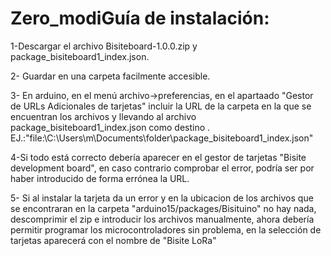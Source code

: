 # Zero_modiGuía de instalación:
1-Descargar el archivo Bisiteboard-1.0.0.zip y package_bisiteboard1_index.json.

2- Guardar en una carpeta facilmente accesible.

3- En arduino, en el menú archivo->preferencias, en el apartaado "Gestor de URLs Adicionales de tarjetas" incluir la URL de la carpeta en la que se encuentran los archivos y llevando al archivo package_bisiteboard1_index.json como destino . EJ.:"file:\\C:\Users\m\Documents\folder\package_bisiteboard1_index.json"

4-Si todo está correcto debería aparecer en el gestor de tarjetas "Bisite development board", en caso contrario comprobar el error, podría ser por haber introducido de forma errónea la URL.

5- Si al instalar la tarjeta da un error y en la ubicacion de los archivos que se encontraran en la carpeta "arduino15/packages/Bisituino" no hay nada, descomprimir el zip e introducir los archivos manualmente, ahora debería permitir programar los microcontroladores sin problema, en la selección de tarjetas aparecerá con el nombre de "Bisite LoRa"
